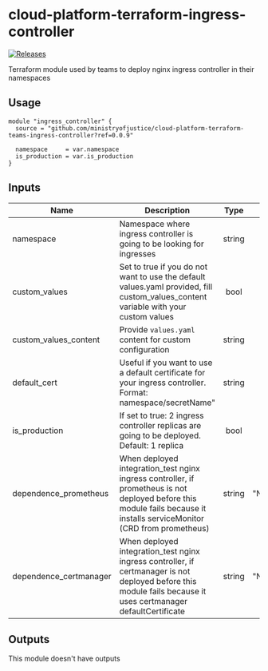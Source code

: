 # cloud-platform-terraform-ingress-controller

[![Releases](https://img.shields.io/github/release/ministryofjustice/cloud-platform-terraform-teams-ingress-controller/all.svg?style=flat-square)](https://github.com/ministryofjustice/cloud-platform-terraform-teams-ingress-controller/releases)

Terraform module used by teams to deploy nginx ingress controller in their namespaces

## Usage

```hcl
module "ingress_controller" {
  source = "github.com/ministryofjustice/cloud-platform-terraform-teams-ingress-controller?ref=0.0.9"

  namespace     = var.namespace
  is_production = var.is_production
}
```

## Inputs

| Name                   | Description                                                                        | Type   | Default | Required |
|------------------------|------------------------------------------------------------------------------------|:------:|:-------:|:--------:|
| namespace              | Namespace where ingress controller is going to be looking for ingresses            | string |    ""   |    yes   |
| custom_values          | Set to true if you do not want to use the default values.yaml provided, fill custom_values_content variable with your custom values  | bool |    ""   |    yes   |
| custom_values_content  | Provide `values.yaml` content for custom configuration                             | string |    ""   |    yes   |
| default_cert           | Useful if you want to use a default certificate for your ingress controller. Format: namespace/secretName"  | string |    ""   |    yes   |
| is_production          | If set to true: 2 ingress controller replicas are going to be deployed. Default: 1 replica | bool |  false   |  no   |
| dependence_prometheus  | When deployed integration_test nginx ingress controller, if prometheus is not deployed before this module fails because it installs serviceMonitor (CRD from prometheus) | string | "NOTHING"  |  no   |
| dependence_certmanager | When deployed integration_test nginx ingress controller, if certmanager is not deployed before this module fails because it uses certmanager defaultCertificate | string | "NOTHING"  |  no   |

## Outputs

This module doesn't have outputs
